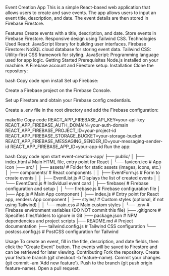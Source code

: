 Event Creation App
This is a simple React-based web application that allows users to create and save events. The app allows users to input an event title, description, and date. The event details are then stored in Firebase Firestore.

Features
Create events with a title, description, and date.
Store events in Firebase Firestore.
Responsive design using Tailwind CSS.
Technologies Used
React: JavaScript library for building user interfaces.
Firebase Firestore: NoSQL cloud database for storing event data.
Tailwind CSS: Utility-first CSS framework for styling.
JavaScript: Programming language used for app logic.
Getting Started
Prerequisites
Node.js installed on your machine.
A Firebase account and Firestore setup.
Installation
Clone the repository:


bash
Copy code
npm install
Set up Firebase:

Create a Firebase project on the Firebase Console.

Set up Firestore and obtain your Firebase config credentials.

Create a .env file in the root directory and add the Firebase configuration:

makefile
Copy code
REACT_APP_FIREBASE_API_KEY=your-api-key
REACT_APP_FIREBASE_AUTH_DOMAIN=your-auth-domain
REACT_APP_FIREBASE_PROJECT_ID=your-project-id
REACT_APP_FIREBASE_STORAGE_BUCKET=your-storage-bucket
REACT_APP_FIREBASE_MESSAGING_SENDER_ID=your-messaging-sender-id
REACT_APP_FIREBASE_APP_ID=your-app-id
Run the app:

bash
Copy code
npm start
event-creation-app/
├── public/
│   ├── index.html             # Main HTML file, entry point for React
│   └── favicon.ico            # App icon
├── src/
│   ├── assets/                # Folder for static assets (images, icons, etc.)
│   ├── components/            # React components
│   │   ├── EventForm.js       # Form to create events
│   │   ├── EventList.js       # Displays the list of created events
│   │   └── EventCard.js       # Individual event card
│   ├── firebase/              # Firebase configuration and setup
│   │   └── firebase.js        # Firebase configuration file
│   ├── App.js                 # Main App component
│   ├── index.js               # Entry point for React app, renders App component
│   ├── styles/                # Custom styles (optional, if not using Tailwind)
│   │   └── main.css           # Main custom styles
│   └── .env                   # Firebase environment variables (DO NOT commit this file)
├── .gitignore                 # Specifies files/folders to ignore in Git
├── package.json               # NPM dependencies and project scripts
├── README.md                  # Project documentation
├── tailwind.config.js         # Tailwind CSS configuration
└── postcss.config.js          # PostCSS configuration for Tailwind


Usage
To create an event, fill in the title, description, and date fields, then click the "Create Event" button.
The events will be saved to Firestore and can be retrieved for later viewing.
Contributing
Fork the repository.
Create your feature branch (git checkout -b feature-name).
Commit your changes (git commit -am 'Add new feature').
Push to the branch (git push origin feature-name).
Open a pull request.
